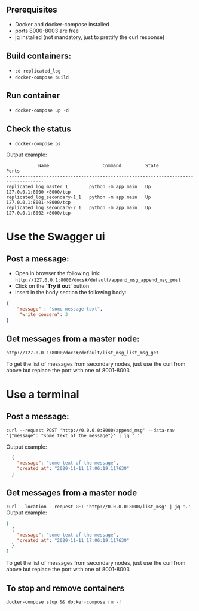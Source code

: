 ## Prerequisites
* Docker and docker-compose installed
* ports 8000-8003 are free
* jq installed (not mandatory, just to prettify the curl response)

## Build containers:
* ``cd replicated_log``
* ``docker-compose build``

## Run container
* ``docker-compose up -d``

## Check the status
* ``docker-compose ps``

Output example:

```
            Name                    Command         State            Ports          
------------------------------------------------------------------------------------
replicated_log_master_1        python -m app.main   Up      127.0.0.1:8000->8000/tcp
replicated_log_secondary-1_1   python -m app.main   Up      127.0.0.1:8001->8000/tcp
replicated_log_secondary-2_1   python -m app.main   Up      127.0.0.1:8002->8000/tcp
```

# Use the Swagger ui 

## Post a message:
* Open in browser the following link:
``http://127.0.0.1:8000/docs#/default/append_msg_append_msg_post``
* Click on the '**Try it out**' button
* insert in the body section the following body:
```json
{
    "message" : "some message text",
     "write_concern": 3
}
```
## Get messages from a master node:
``http://127.0.0.1:8000/docs#/default/list_msg_list_msg_get``

To get the list of messages from secondary nodes, just use the curl from above but replace the port with one of 8001-8003

# Use a terminal 

## Post a message:
``curl --request POST 'http://0.0.0.0:8000/append_msg' --data-raw '{"message": "some text of the message"}' | jq '.'``

Output example:

```json
  {
    "message": "some text of the message", 
    "created_at": "2020-11-11 17:06:19.117630" 
  }
```

## Get messages from a master node
``curl --location --request GET 'http://0.0.0.0:8000/list_msg' | jq '.'``
Output example:

```json
[
  {
    "message": "some text of the message", 
    "created_at": "2020-11-11 17:06:19.117630" 
  }
]
```

To get the list of messages from secondary nodes, just use the curl from above but replace the port with one of 8001-8003

## To stop and remove containers

``docker-compose stop && docker-compose rm -f``
